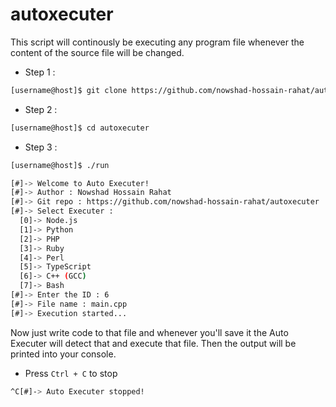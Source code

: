# autoxecuter
This script will continously be executing any program file whenever the content of the source file will be changed.

* Step 1 :
```bash
[username@host]$ git clone https://github.com/nowshad-hossain-rahat/autoxecuter
```
* Step 2 :
```bash
[username@host]$ cd autoxecuter
```

* Step 3 :
```bash
[username@host]$ ./run

[#]-> Welcome to Auto Executer!
[#]-> Author : Nowshad Hossain Rahat
[#]-> Git repo : https://github.com/nowshad-hossain-rahat/autoxecuter
[#]-> Select Executer :
  [0]-> Node.js
  [1]-> Python
  [2]-> PHP
  [3]-> Ruby
  [4]-> Perl
  [5]-> TypeScript
  [6]-> C++ (GCC)
  [7]-> Bash
[#]-> Enter the ID : 6
[#]-> File name : main.cpp
[#]-> Execution started...
```

Now just write code to that file and whenever you'll save it the Auto Executer will detect that and execute that file. Then the output will be printed into your console.

* Press ```Ctrl + C``` to stop
```bash
^C[#]-> Auto Executer stopped!
```
